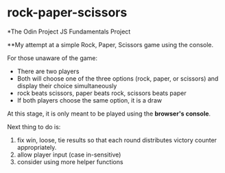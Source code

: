 # rock-paper-scissors
*The Odin Project JS Fundamentals Project

**My attempt at a simple Rock, Paper, Scissors game using the console.

For those unaware of the game:
- There are two players
- Both will choose one of the three options (rock, paper, or scissors) and display their choice simultaneously
- rock beats scissors, paper beats rock, scissors beats paper
- If both players choose the same option, it is a draw

At this stage, it is only meant to be played using the **browser's console**. 

Next thing to do is:
1. fix win, loose, tie results so that each round distributes victory counter appropriately.
2. allow player input (case in-sensitive)
3. consider using more helper functions

